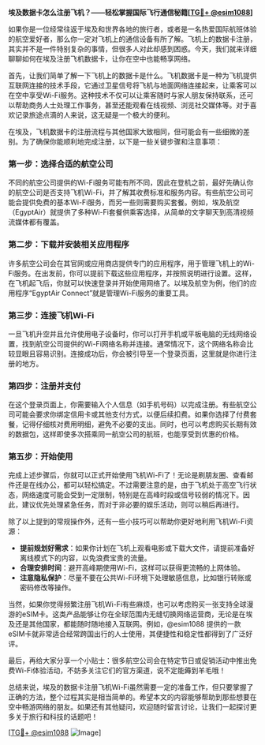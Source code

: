 **埃及数据卡怎么注册飞机？——轻松掌握国际飞行通信秘籍[[TG💪+ @esim1088](https://t.me/s/esim1088)]**

如果你是一位经常往返于埃及和世界各地的旅行者，或者是一名热爱国际航班体验的航空爱好者，那么你一定对飞机上的通信设备有所了解。飞机上的数据卡注册，其实并不是一件特别复杂的事情，但很多人对此却感到困惑。今天，我们就来详细聊聊如何在埃及注册飞机数据卡，让你在空中也能畅享网络。

首先，让我们简单了解一下飞机上的数据卡是什么。飞机数据卡是一种为飞机提供互联网连接的技术手段，它通过卫星信号将飞机与地面网络连接起来，让乘客可以在空中享受Wi-Fi服务。这种技术不仅可以让乘客随时与家人朋友保持联系，还可以帮助商务人士处理工作事务，甚至还能观看在线视频、浏览社交媒体等。对于喜欢记录旅途点滴的人来说，这无疑是一个极大的便利。

在埃及，飞机数据卡的注册流程与其他国家大致相同，但可能会有一些细微的差别。为了确保你能顺利地完成注册，以下是一些关键步骤和注意事项：

### **第一步：选择合适的航空公司**
不同的航空公司提供的Wi-Fi服务可能有所不同，因此在登机之前，最好先确认你的航空公司是否支持飞机Wi-Fi，并了解其收费标准和服务内容。有些航空公司可能会提供免费的基本Wi-Fi服务，而另一些则需要购买套餐。例如，埃及航空（EgyptAir）就提供了多种Wi-Fi套餐供乘客选择，从简单的文字聊天到高清视频流媒体都有覆盖。

### **第二步：下载并安装相关应用程序**
许多航空公司会在其官网或应用商店提供专门的应用程序，用于管理飞机上的Wi-Fi服务。在出发前，你可以提前下载这些应用程序，并按照说明进行设置。这样，在飞机起飞后，你就可以快速登录并开始使用网络了。以埃及航空为例，他们的应用程序“EgyptAir Connect”就是管理Wi-Fi服务的重要工具。

### **第三步：连接飞机Wi-Fi**
一旦飞机升空并且允许使用电子设备时，你可以打开手机或平板电脑的无线网络设置，找到航空公司提供的Wi-Fi网络名称并连接。通常情况下，这个网络名称会比较显眼且容易识别。连接成功后，你会被引导至一个登录页面，这里就是你进行注册的地方。

### **第四步：注册并支付**
在这个登录页面上，你需要输入个人信息（如手机号码）以完成注册。有些航空公司可能会要求你绑定信用卡或其他支付方式，以便后续扣费。如果你选择了付费套餐，记得仔细核对费用明细，避免不必要的支出。同时，也可以考虑购买长期有效的数据包，这样即使多次搭乘同一航空公司的航班，也能享受到优惠的价格。

### **第五步：开始使用**
完成上述步骤后，你就可以正式开始使用飞机Wi-Fi了！无论是刷朋友圈、查看邮件还是在线办公，都可以轻松搞定。不过需要注意的是，由于飞机处于高空飞行状态，网络速度可能会受到一定限制，特别是在高峰时段或信号较弱的情况下。因此，建议优先处理紧急任务，而对于非必要的娱乐活动，则可以稍后再进行。

除了以上提到的常规操作外，还有一些小技巧可以帮助你更好地利用飞机Wi-Fi资源：

- **提前规划好需求**：如果你计划在飞机上观看电影或下载大文件，请提前准备好离线模式下的内容，以免浪费宝贵的流量。
- **合理安排时间**：避开高峰期使用Wi-Fi，这样可以获得更流畅的上网体验。
- **注意隐私保护**：尽量不要在公共Wi-Fi环境下处理敏感信息，比如银行转账或密码修改等操作。

当然，如果你觉得频繁注册飞机Wi-Fi有些麻烦，也可以考虑购买一张支持全球漫游的eSIM卡。这类产品能够让你在全球范围内无缝切换网络运营商，无论是在埃及还是其他国家，都能随时随地接入互联网。例如，@esim1088 提供的一款eSIM卡就非常适合经常跨国出行的人士使用，其便捷性和稳定性都得到了广泛好评。

最后，再给大家分享一个小贴士：很多航空公司会在特定节日或促销活动中推出免费Wi-Fi体验活动，不妨多关注它们的官方渠道，说不定能薅到羊毛哦！

总结来说，埃及的数据卡注册飞机Wi-Fi虽然需要一定的准备工作，但只要掌握了正确的方法，整个过程其实是相当简单的。希望本文的内容能够帮助到那些想要在空中畅游网络的朋友。如果还有其他疑问，欢迎随时留言讨论，让我们一起探讨更多关于旅行和科技的话题吧！

[[TG💪+ @esim1088](https://t.me/s/esim1088) ![Image](https://i.postimg.cc/4NQfJmqS/Snipaste-2025-05-13-00-14-12.png)]